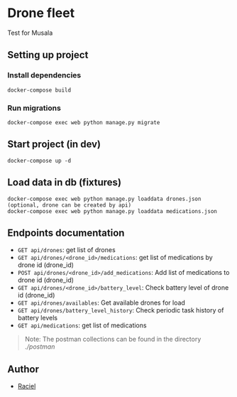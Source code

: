 # Drone fleet

Test for Musala

## Setting up project

### Install dependencies

```
docker-compose build
```

### Run migrations

```
docker-compose exec web python manage.py migrate
```

## Start project (in dev)

```
docker-compose up -d
```

## Load data in db (fixtures)

```
docker-compose exec web python manage.py loaddata drones.json (optional, drone can be created by api)
docker-compose exec web python manage.py loaddata medications.json
```


## Endpoints documentation

- `GET api/drones`: get list of drones
- `GET api/drones/<drone_id>/medications`: get list of medications by drone id (drone_id)
- `POST api/drones/<drone_id>/add_medications`: Add list of medications to drone id (drone_id)
- `GET api/drones/<drone_id>/battery_level`: Check battery level of drone id (drone_id)
- `GET api/drones/availables`: Get available drones for load
- `GET api/drones/battery_level_history`: Check periodic task history of battery levels
- `GET api/medications`: get list of medications

> Note: The postman collections can be found in the directory *./postman*

## Author

- [Raciel](http://website)
